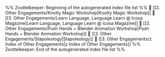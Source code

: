 %% Zoottelkeeper: Beginning of the autogenerated index file list  %%
📄 [[3. Other Engagements/Knotty Magic Workshop|Knotty Magic Workshop]]
📄 [[3. Other Engagements/Learn Language, Language Learn @ Icosa Magazine|Learn Language, Language Learn @ Icosa Magazine]]
📄 [[3. Other Engagements/Push Hands + Blender Animation Workshop|Push Hands + Blender Animation Workshop]]
📄 [[3. Other Engagements/Stapoleology|Stapoleology]]
📄 [[3. Other Engagements/z Index of Other Engagements|z Index of Other Engagements]]
%% Zoottelkeeper: End of the autogenerated index file list  %%
